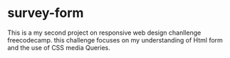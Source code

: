 # survey-form
This is a my second project on responsive web design chanllenge freecodecamp.
this challenge focuses on my understanding of Html form and the use of CSS media Queries.
